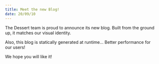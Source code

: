 ```yaml
---
title: Meet the new Blog!
date: 20/09/10
---
```


The Dessert team is proud to announce its new blog. Built from the ground
up, it matches our visual identity.

Also, this blog is statically generated at runtime... Better performance for
our users!

We hope you will like it!
